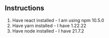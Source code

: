 ## Instructions

1. Have react installed - I am using npm 10.5.0
2. Have yarn installed - I have 1.22.22
3. Have node installed - I have 21.7.2
